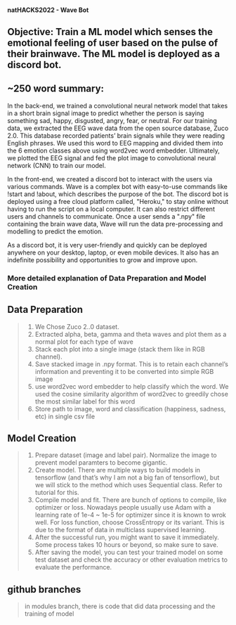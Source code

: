 #### natHACKS2022 - Wave Bot

## Objective: Train a ML model which senses the emotional feeling of user based on the pulse of their brainwave. The ML model is deployed as a discord bot.


## ~250 word summary:
In the back-end, we trained a convolutional neural network model that takes in a short brain signal image to predict whether the person is saying something sad, happy, disgusted, angry, fear, or neutral. For our training data, we extracted the EEG wave data from the open source database, Zuco 2.0. This database recorded  patients’ brain signals while they were reading English phrases. We used this word to EEG mapping and divided them into the 6 emotion classes above using word2vec word embedder. Ultimately, we plotted the EEG signal and fed the plot image to convolutional neural network (CNN) to train our model. 

In the front-end, we created a discord bot to interact with the users via various commands.
Wave is a complex bot with easy-to-use commands like !start and !about, which describes the purpose of the bot. The discord bot is deployed using a free cloud platform called, "Heroku," to stay online without having to run the script on a local computer. It can also restrict different users and channels to communicate.
Once a user sends a ".npy" file containing the brain wave data, Wave will run the data pre-processing and modelling to predict the emotion. 

As a discord bot, it is very user-friendly and quickly can be deployed anywhere on your desktop, laptop, or even mobile devices. 
It also has an indefinite possibility and opportunities to grow and improve upon.


### More detailed explanation of Data Preparation and Model Creation

## Data Preparation
> 1. We Chose Zuco 2..0 dataset.
> 2. Extracted alpha, beta, gamma and theta waves and plot them as a normal plot for each type of wave
> 3. Stack each plot into a single image (stack them like in RGB channel). 
> 4. Save stacked image in .npy format. This is to retain each channel’s information and preventing it to be converted into simple RGB image
> 5. use word2vec word embedder to help classify which the word. We used the cosine similarity algorithm of word2vec to greedily chose the most similar label for this word
> 6. Store path to image, word and classification (happiness, sadness, etc) in single csv file

## Model Creation
> 1. Prepare dataset (image and label pair). Normalize the image to prevent model paramters to become gigantic.
> 2. Create model. There are multiple ways to build models in tensorflow (and that’s why I am not a big fan of tensorflow), but we will stick to the method which uses Sequential class. Refer to tutorial for this.
> 3. Compile model and fit. There are bunch of options to compile, like optimizer or loss. Nowadays people usually use Adam with a learning rate of 1e-4 ~ 1e-5 for optimizer since it is known to wrok well. For loss function, choose CrossEntropy or its variant. This is due to the format of data in multiclass supervised learning. 
> 4. After the successful run, you might want to save it immediately. Some process takes 10 hours or beyond, so make sure to save. 
> 5. After saving the model, you can test your trained model on some test dataset and check the accuracy or other evaluation metrics to evaluate the performance.

## github branches
> in modules branch, there is code that did data processing and the training of model
